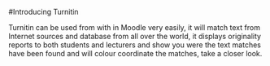 #Introducing Turnitin

Turnitin can be used from with in Moodle very easily, it will match text from Internet sources and database from all over the world, it displays originality reports to both students and lecturers and show you were the text matches have been found and will colour coordinate the matches, take a closer look.
